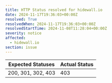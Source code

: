 ```yaml
---
title: HTTP Status resolved for hidewall.io
date: 2024-11-17T19:36:03+00:00Z
resolved: True
resolvedWhen: 2024-11-17T19:36:03+00:00Z
resolvedStartTime: 2024-11-08T11:28:04+00:00Z
severity: notice
affected:
  - hidewall.io
section: issue
---
```


| Expected Statuses | Actual Status  |
|-------------------|----------------|
| 200, 301, 302, 403 | 403 |
